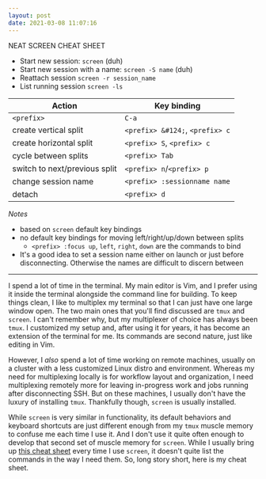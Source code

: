 ```yaml
---
layout: post
date: 2021-03-08 11:07:16
---
```


NEAT SCREEN CHEAT SHEET

- Start new session: `screen` (duh)
- Start new session with a name: `screen -S name` (duh)
- Reattach session `screen -r session_name`
- List running session `screen -ls`

| Action                        | Key binding                     |
| ----------------------------- | ------------------------------- |
| `<prefix>`                    | `C-a`                           |
| create vertical split         | `<prefix> &#124;`, `<prefix> c` |
| create horizontal split       | `<prefix> S`, `<prefix> c`      |
| cycle between splits          | `<prefix> Tab`                  |
| switch to next/previous split | `<prefix> n`/`<prefix> p`       |
| change session name           | `<prefix> :sessionname name`    |
| detach                        | `<prefix> d`                    |

*Notes*

- based on `screen` default key bindings
- no default key bindings for moving left/right/up/down between splits
  - `<prefix> :focus up`, `left`, `right`, `down` are the commands to bind
- It's a good idea to set a session name either on launch or just before
  disconnecting. Otherwise the names are difficult to discern between

---

I spend a lot of time in the terminal. My main editor is Vim, and I prefer
using it inside the terminal alongside the command line for building.  To keep
things clean, I like to multiplex my terminal so that I can just have one large
window open. The two main ones that you'll find discussed are `tmux` and
`screen`. I can't remember why, but my multiplexer of choice has always been
`tmux`. I customized my setup and, after using it for years, it has become an
extension of the terminal for me. Its commands are second nature, just like
editing in Vim.

However, I *also* spend a lot of time working on remote machines, usually on a
cluster with a less customized Linux distro and environment. Whereas my need
for multiplexing locally is for workflow layout and organization, I need
multiplexing remotely more for leaving in-progress work and jobs running after
disconnecting SSH. But on these machines, I usually don't have the luxury of
installing `tmux`. Thankfully though, `screen` is usually installed.

While `screen` is very similar in functionality, its default behaviors and
keyboard shortcuts are just different enough from my `tmux` muscle memory to
confuse me each time I use it. And I don't use it quite often enough to develop
that second set of muscle memory for `screen`. While I usually bring up [this
cheat sheet](http://www.pixelbeat.org/lkdb/screen.html) every time I use
`screen`, it doesn't quite list the commands in the way I need them. So, long
story short, here is my cheat sheet.
